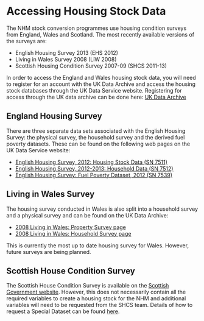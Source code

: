 # Accessing Housing Stock Data
The NHM stock conversion programmes use housing condition surveys from England, Wales and Scotland. The most recently available versions of the surveys are:

* English Housing Survey 2013 (EHS 2012)
* Living in Wales Survey 2008 (LiW 2008)
* Scottish Housing Condition Survey 2007-09 (SHCS 2011-13)

In order to access the England and Wales housing stock data, you will need to register for an account with the UK Data Archive and access the housing stock databases through the UK Data Service website. 
Registering for access through the UK data archive can be done here: 
[UK Data Archive](http://www.data-archive.ac.uk/sign-up/credentials-application)

## England Housing Survey
There are three separate data sets associated with the English Housing Survey: the physical survey, the household survey and the derived fuel poverty datasets. These can be found on the following web pages on the UK Data Service website: 

* [English Housing Survey, 2012: Housing Stock Data (SN 7511)](http://discover.ukdataservice.ac.uk/catalogue?sn=7511)
* [English Housing Survey, 2012-2013: Household Data (SN 7512)](http://discover.ukdataservice.ac.uk/Catalogue/?sn=7512)
* [English Housing Survey: Fuel Poverty Dataset, 2012 (SN 7539)](https://discover.ukdataservice.ac.uk/catalogue/?sn=7539)

## Living in Wales Survey
The housing survey conducted in Wales is also split into a household survey and a physical survey and can be found on the UK Data Archive:

* [2008 Living in Wales: Property Survey page](http://discover.ukdataservice.ac.uk/catalogue/?sn=7202&type=Data%20catalogue)
* [2008 Living in Wales: Household Survey page](http://discover.ukdataservice.ac.uk/catalogue/?sn=6351&type=Data%20catalogue)

This is currently the most up to date housing survey for Wales. However, future surveys are being planned.

## Scottish House Condition Survey
The Scottish House Condition Survey is available on the [Scottish Government website]( http://www.scotland.gov.uk/Topics/Statistics/SHCS/DataAccess). However, this does not necessarily contain all the required variables to create a housing stock for the NHM and additional variables will need to be requested from the SHCS team. Details of how to request a Special Dataset can be found [here]( http://www.gov.scot/Topics/Statistics/16002/SpecialDatasets).

